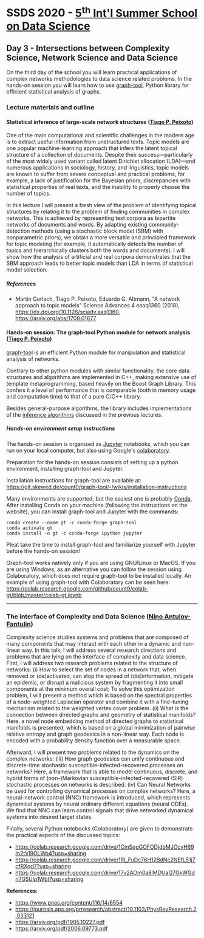 # SSDS 2020  - [5<sup>th</sup> Int'l Summer School on Data Science](https://sites.google.com/view/ssdatascience2020)

## Day 3 - Intersections between Complexity Science, Network Science and Data Science

On the third day of the school you will learn practical applications of complex networks methodologies to data science related problems. In the hands-on session you will learn how to use [graph-tool](https://graph-tool.skewed.de/), Python library for efficient statistical analysis of graphs.

### Lecture materials and outline


#### Statistical inference of large-scale network structures ([Tiago P. Peixoto](https://skewed.de/tiago))

One of the main computational and scientific challenges in the modern
age is to extract useful information from unstructured texts. Topic
models are one popular machine-learning approach that infers the latent
topical structure of a collection of documents. Despite their
success—particularly of the most widely used variant called latent
Dirichlet allocation (LDA)—and numerous applications in sociology,
history, and linguistics, topic models are known to suffer from severe
conceptual and practical problems, for example, a lack of justification
for the Bayesian priors, discrepancies with statistical properties of
real texts, and the inability to properly choose the number of
topics. 

In this lecture I will present a fresh view of the problem of
identifying topical structures by relating it to the problem of finding
communities in complex networks. This is achieved by representing text
corpora as bipartite networks of documents and words. By adapting
existing community-detection methods (using a stochastic block model
(SBM) with nonparametric priors), we obtain a more versatile and
principled framework for topic modeling (for example, it automatically
detects the number of topics and hierarchically clusters both the words
and documents). I will show how the analysis of artificial and real
corpora demonstrates that the SBM approach leads to better topic models
than LDA in terms of statistical model selection.

##### References

- Martin Gerlach, Tiago P. Peixoto, Eduardo G. Altmann, "A network approach to topic models"
Science Advances 4 eaaq1360 (2018), https://dx.doi.org/10.1126/sciadv.aaq1360, https://arxiv.org/abs/1708.01677


#### Hands-on session: The graph-tool Python module for network analysis ([Tiago P. Peixoto](https://skewed.de/tiago))

[graph-tool](https://graph-tool.skewed.de) is an efficient Python module
for manipulation and statistical analysis of networks.

Contrary to other python modules with similar functionality, the core
data structures and algorithms are implemented in C++, making extensive
use of template metaprogramming, based heavily on the Boost Graph
Library. This confers it a level of performance that is comparable (both
in memory usage and computation time) to that of a pure C/C++ library.

Besides general-purpose algorithms, the library includes implementations
of the [inference
algorithms](https://graph-tool.skewed.de/static/doc/demos/inference/inference.html)
discussed in the previous lectures.

##### Hands-on environment setup instructions

The hands-on session is organized as [Jupyter](http://jupyter.org)
notebooks, which you can run on your local computer, but also using
Google's [colaboratory](https://colab.research.google.com).

Preparation for the hands-on session consists of setting up a python
environment, installing graph-tool and Jupyter.

Installation instructions for graph-tool are available at: https://git.skewed.de/count0/graph-tool/-/wikis/installation-instructions

Many environments are supported, but the easiest one is probably
[Conda](https://conda.io/). After installing Conda on your machine
(following the instructions on the website), you can install graph-tool
and Jupyter with the commands:

```
conda create --name gt -c conda-forge graph-tool
conda activate gt
conda install -n gt -c conda-forge ipython jupyter
```

Pleat take the time to install graph-tool and familiarize yourself with Jupyter before the hands-on session!

Graph-tool works natively only if you are using GNU/Linux or MacOS. If
you are using Windows, as an alternative you can follow the session
using Colaboratory, which does not require graph-tool to be installed
locally. An example of using graph-tool with Colaboratory can be seen
here:
https://colab.research.google.com/github/count0/colab-gt/blob/master/colab-gt.ipynb

---

### The interface of Complexity and Data Science ([Nino Antulov-Fantulin](https://www.ninoaf.com/))

Complexity science studies systems and problems that are composed of many components that may interact with each other in a dynamic and non-linear way. In this talk, I  will address several research directions and problems that are lying on the interface of complexity and data science. 
First, I will address two research problems related to the structure of networks: 
(i) How to select the set of nodes in a network that, when removed or (de)activated, can stop the spread of (dis)information, mitigate an epidemic, or disrupt a malicious system by fragmenting it into small components at the minimum overall cost;
To solve this optimization problem, I will present a method which is based on the spectral properties of a node-weighted Laplacian operator and combine it with a fine-tuning mechanism related to the weighted vertex cover problem.
(ii) What is the connection between directed graphs and geometry of statistical manifolds? 
Here, a novel node embedding method of directed graphs to statistical manifolds is presented, which is based on a global minimization of pairwise relative entropy and graph geodesics in a non-linear way. Each node is encoded with a probability density function over a measurable space.

Afterward, I will present two problems related to the dynamics on the complex networks:
(iii) How graph geodesics can unify continuous and discrete-time stochastic susceptible-infected-recovered processes on networks?
Here, a framework that is able to model continuous, discrete, and hybrid forms of (non-)Markovian susceptible-infected-recovered (SIR) stochastic processes on networks is described.
(iv) Can Neural Networks be used for controlling dynamical processes on complex networks? 
Here, a neural-network control (NNC) framework is introduced, which represents dynamical systems by neural ordinary different equations (neural ODEs). We find that NNC can learn control signals that drive networked dynamical systems into desired target states.

Finally, several Python notebooks (Colaboratory) are given to demonstrate the practical aspects of the discussed topics:
* https://colab.research.google.com/drive/1CmSegGOFODjdbMJOcyH69m2tVI9OLWo4?usp=sharing
* https://colab.research.google.com/drive/1RI_FuDc76H12BdNc2NEfL51j7cfRXqd7?usp=sharing
* https://colab.research.google.com/drive/17v2AOm0a8lMDUaQ7GkWGdn7G5Ulp1Wbt?usp=sharing

**References:**
* https://www.pnas.org/content/116/14/6554
* https://journals.aps.org/prresearch/abstract/10.1103/PhysRevResearch.2.033121
* https://arxiv.org/pdf/1905.10227.pdf
* https://arxiv.org/pdf/2006.09773.pdf
